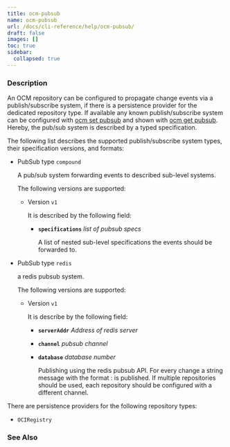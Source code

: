 ```yaml
---
title: ocm-pubsub
name: ocm-pubsub
url: /docs/cli-reference/help/ocm-pubsub/
draft: false
images: []
toc: true
sidebar:
  collapsed: true
---
```

### Description


An OCM repository can be configured to propagate change events via a 
publish/subscribe system, if there is a persistence provider for the dedicated
repository type. If available any known publish/subscribe system can
be configured with [ocm set pubsub](/docs/cli-reference/set/set_pubsub/) and shown with
[ocm get pubsub](/docs/cli-reference/get/pubsub/). Hereby, the pub/sub system 
is described by a typed specification.


The following list describes the supported publish/subscribe system types, their
specification versions, and formats:

- PubSub type <code>compound</code>

  A pub/sub system forwarding events to described sub-level systems.

  The following versions are supported:
  - Version <code>v1</code>
  
    It is described by the following field:
    
    - **<code>specifications</code>**  *list of pubsub specs*
    
      A list of nested sub-level specifications the events should be 
      forwarded to.
  

- PubSub type <code>redis</code>

  a redis pubsub system.

  The following versions are supported:
  - Version <code>v1</code>
  
    It is describe by the following field:
    
    - **<code>serverAddr</code>**  *Address of redis server*
    - **<code>channel</code>**  *pubsub channel*
    - **<code>database</code>**  *database number*
    
      Publishing using the redis pubsub API. For every change a string message
      with the format <component>:<version> is published. If multiple repositories
      should be used, each repository should be configured with a different
      channel.
  
There are persistence providers for the following repository types:
  - <code>OCIRegistry</code>


### See Also



